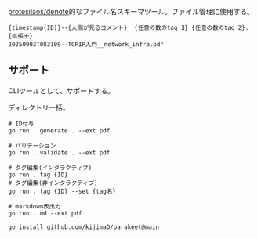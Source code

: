 [protesilaos/denote](https://github.com/protesilaos/denote)的なファイル名スキーマツール。ファイル管理に使用する。

```
{timestamp(ID)}--{人間が見るコメント}__{任意の数のtag 1}_{任意の数のtag 2}.{拡張子}
20250903T083109--TCPIP入門__network_infra.pdf
```

## サポート

CLIツールとして、サポートする。

ディレクトリ一括。

```
# ID付与
go run . generate . --ext pdf

# バリデーション
go run . validate . --ext pdf

# タグ編集(インタラクティブ)
go run . tag {ID}
# タグ編集(非インタラクティブ)
go run . tag {ID} --set {tag名}

# markdown表出力
go run . md --ext pdf
```

```
go install github.com/kijimaD/parakeet@main
```
